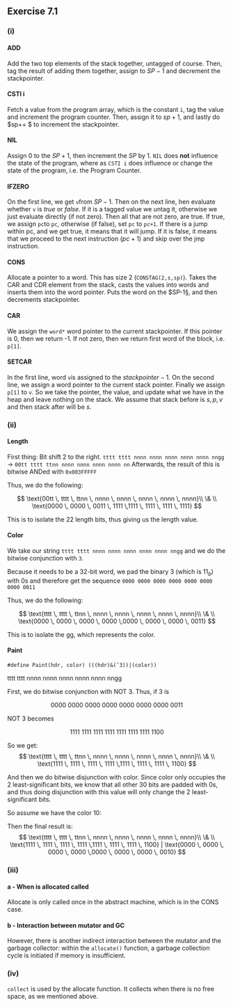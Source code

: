 ## Exercise 7.1

### (i)

#### ADD 
Add the two top elements of the stack together, untagged of course. Then, tag the result of adding them together, assign to $SP - 1$ and decrement the stackpointer.

#### CSTI i
Fetch a value from the program array, which is the constant `i`, tag the value and increment the program counter. Then, assign it to $sp+1$, and lastly do $sp++ $ to increment the stackpointer. 

#### NIL
Assign 0 to the $SP + 1$, then increment the $SP$ by $1$. `NIL` does **not** influence the state of the program, where as `CSTI i` does influence or change the state of the program, i.e. the Program Counter.

#### IFZERO 

On the first line, we get `v`from $SP -1$. Then on the next line, hen evaluate whether `v` is $true$ or $false$. If it is a tagged value we untag it, otherwise we just evaluate directly (if not zero). Then all that are not zero, are true. If true, we assign `pc`to `pc`, otherwise (if false), set `pc` to `pc+1`. If there is a jump within pc, and we get true, it means that it will jump. If it is false, it means that we proceed to the next instruction $(pc+1)$ and skip over the jmp instruction.


#### CONS
Allocate a pointer to a word. This has size 2 (`CONSTAG(2,s,sp)`). Takes the CAR and CDR element from the stack, casts the values into words and inserts them into the word pointer. Puts the word on the $SP-1§, and then decrements stackpointer. 


#### CAR
We assign the `word*` word pointer to the current stackpointer. If this pointer is 0, then we return -1. If not zero, then we return first word of the block, i.e. `p[1]`.  


#### SETCAR
In the first line, word `v`is assigned to the $stackpointer-1$. On the second line, we assign a word pointer to the current stack pointer. Finally we assign `p[1]` to `v`. So we take the pointer, the value, and update what we have in the heap and leave nothing on the stack. We assume that stack before is $s,p,v$ and then stack after will be $s$.


### (ii)
#### Length

First thing: Bit shift 2 to the right.
```tttt tttt nnnn nnnn nnnn nnnn nnnn nngg``` -> 
```00tt tttt ttnn nnnn nnnn nnnn nnnn nn```
Afterwards, the result of this is bitwise ANDed with ```0x003FFFFF``` 

Thus, we do the following: 

$$
\text{00tt \, tttt \, ttnn \, nnnn \, nnnn \, nnnn  \, nnnn \, nnnn}\\
\& \\
\text{0000 \, 0000 \, 0011 \, 1111 \,1111 \, 1111 \, 1111 \, 1111}
$$

This is to isolate the 22 length bits, thus giving us the length value.

#### Color
We take our string
```tttt tttt nnnn nnnn nnnn nnnn nnnn nngg``` and we do the bitwise conjunction with  ```3```. 

Because it needs to be a 32-bit word, we pad the binary $3$ (which is $11_b$) with 0s and therefore get the sequence
```0000 0000 0000 0000 0000 0000 0000 0011 ```

Thus, we do the following: 

$$
\text{tttt \, tttt \, ttnn \, nnnn \, nnnn \, nnnn  \, nnnn \, nnnn}\\
\& \\
\text{0000 \, 0000 \, 0000 \, 0000 \,0000 \, 0000 \, 0000 \, 0011}
$$

This is to isolate the gg, which represents the color.

#### Paint 

```
#define Paint(hdr, color) (((hdr)&(˜3))|(color))

```
tttt tttt nnnn nnnn nnnn nnnn nnnn nngg

First, we do bitwise conjunction with NOT 3. Thus, if 3 is 

$$\text{0000 0000 0000 0000 0000 0000 0000 0011}$$

NOT 3 becomes

$$\text{1111 1111 1111 1111 1111 1111 1111 1100}$$

So we get: 
$$
\text{tttt \, tttt \, ttnn \, nnnn \, nnnn \, nnnn  \, nnnn \, nnnn}\\
\& \\
\text{1111 \, 1111 \, 1111 \, 1111 \,1111 \, 1111 \, 1111 \, 1100}
$$

And then we do bitwise disjunction with color. Since color only occupies the 2 least-significant bits, we know that all other 30 bits are padded with 0s, and thus doing disjunction with this value will only change the 2 least-significant bits.

So assume we have the color $10$: 

Then the final result is: 
$$
\text{tttt \, tttt \, ttnn \, nnnn \, nnnn \, nnnn  \, nnnn \, nnnn}\\
\& \\
\text{1111 \, 1111 \, 1111 \, 1111 \,1111 \, 1111 \, 1111 \, 1100}
|
\text{0000 \, 0000 \, 0000 \, 0000 \,0000 \, 0000 \, 0000 \, 0010}
$$


### (iii)
#### a - When is allocated called
Allocate is only called once in the abstract machine, which is in the CONS case.
#### b - Interaction between mutator and GC 
However, there is another indirect interaction between the mutator and the garbage collector: within the ```allocate()``` function, a garbage collection cycle is initiated if memory is insufficient.


### (iv) 
`collect` is used by the allocate function. It collects when there is no free space, as we mentioned above. 

